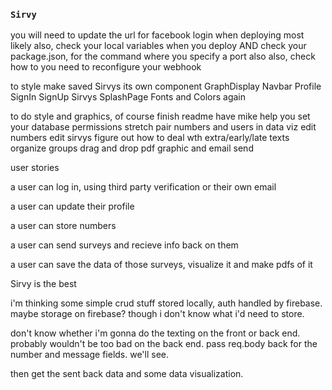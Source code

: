 ### `Sirvy`

you will need to update the url for facebook login when deploying most likely
also, check your local variables when you deploy AND check your package.json, for the command where you specify a port
also also, check how to you need to reconfigure your webhook

to style
    make saved Sirvys its own component
    GraphDisplay
    Navbar
    Profile
    SignIn
    SignUp
    Sirvys
    SplashPage
    Fonts and Colors again

to do
    style and graphics, of course
    finish readme
    have mike help you set your database permissions
        stretch
            pair numbers and users in data viz
            edit numbers
            edit sirvys
            figure out how to deal wth extra/early/late texts
            organize groups
            drag and drop
            pdf graphic and email send

user stories

a user can log in, using third party verification or their own email

a user can update their profile

a user can store numbers

a user can send surveys and recieve info back on them

a user can save the data of those surveys, visualize it and make pdfs of it

Sirvy is the best

i'm thinking some simple crud stuff stored locally, auth handled by firebase. maybe storage on firebase? though i don't know what i'd need to store.

don't know whether i'm gonna do the texting on the front or back end. probably wouldn't be too bad on the back end. pass req.body back for the number and message fields. we'll see.

then get the sent back data and some data visualization.
